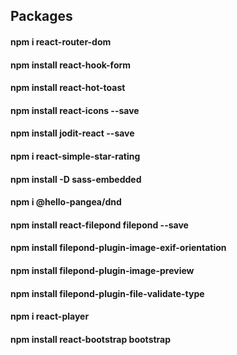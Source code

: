 ## Packages 

#### npm i react-router-dom
#### npm install react-hook-form
#### npm install react-hot-toast
#### npm install react-icons --save
#### npm install jodit-react --save
#### npm i react-simple-star-rating
#### npm install -D sass-embedded
#### npm i @hello-pangea/dnd
#### npm install react-filepond filepond --save
#### npm install filepond-plugin-image-exif-orientation
#### npm install filepond-plugin-image-preview
#### npm install filepond-plugin-file-validate-type
#### npm i react-player
#### npm install react-bootstrap bootstrap